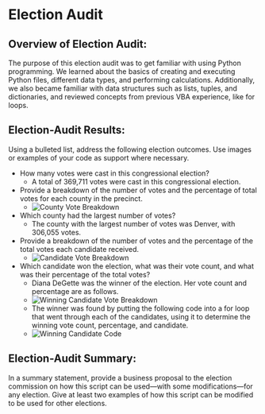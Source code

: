# Election Audit

## Overview of Election Audit: 
The purpose of this election audit was to get familiar with using Python programming. We learned about the basics of creating and executing Python files, different data types, and performing calculations. Additionally, we also became familiar with data structures such as lists, tuples, and dictionaries, and reviewed concepts from previous VBA experience, like for loops.

## Election-Audit Results: 
Using a bulleted list, address the following election outcomes. Use images or examples of your code as support where necessary.
- How many votes were cast in this congressional election?
  - A total of 369,711 votes were cast in this congressional election. 
- Provide a breakdown of the number of votes and the percentage of total votes for each county in the precinct.
  - ![County Vote Breakdown](https://github.com/li-emily/Election-Analysis/blob/main/Resources/county_votes.png)
- Which county had the largest number of votes?
  - The county with the largest number of votes was Denver, with 306,055 votes.
- Provide a breakdown of the number of votes and the percentage of the total votes each candidate received.
  - ![Candidate Vote Breakdown](https://github.com/li-emily/Election-Analysis/blob/main/Resources/candidate_results.png)
- Which candidate won the election, what was their vote count, and what was their percentage of the total votes?
  - Diana DeGette was the winner of the election. Her vote count and percentage are as follows.
  - ![Winning Candidate Vote Breakdown](https://github.com/li-emily/Election-Analysis/blob/main/Resources/winning_candidate.png)
  - The winner was found by putting the following code into a for loop that went through each of the candidates, using it to determine the winning vote count, percentage, and candidate.
  - ![Winning Candidate Code](https://github.com/li-emily/Election-Analysis/blob/main/Resources/winning_code.png)

## Election-Audit Summary: 
In a summary statement, provide a business proposal to the election commission on how this script can be used—with some modifications—for any election. Give at least two examples of how this script can be modified to be used for other elections.

